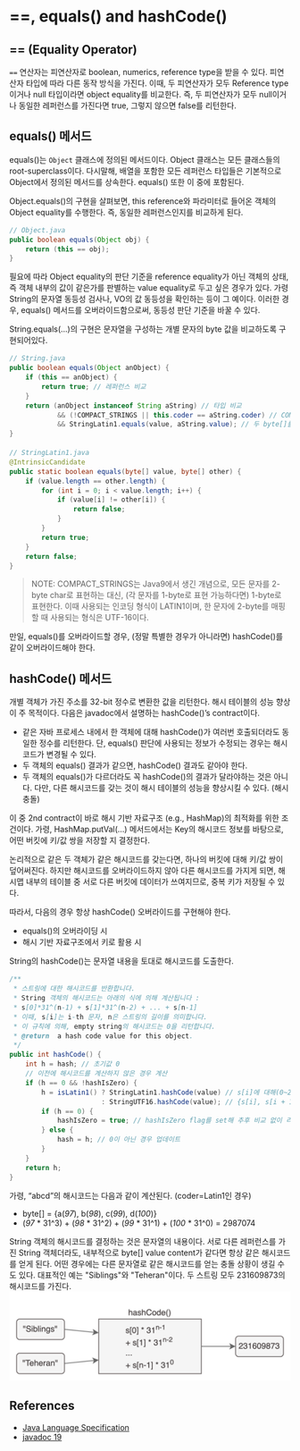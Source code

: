 # ==, equals() and hashCode()

## **== (Equality Operator)**

`==` 연산자는 피연산자로 boolean, numerics, reference type을 받을 수 있다. 피연산자 타입에 따라 다른 동작 방식을 가진다. 이때, 두 피연산자가 모두 Reference type이거나 null 타입이라면 object equality를 비교한다. 즉, 두 피연산자가 모두 null이거나 동일한 레퍼런스를 가진다면 true, 그렇지 않으면 false를 리턴한다.

## **equals() 메서드**

equals()는 `Object` 클래스에 정의된 메서드이다. Object 클래스는 모든 클래스들의 root-superclass이다. 다시말해, 배열을 포함한 모든 레퍼런스 타입들은 기본적으로 Object에서 정의된 메서드를 상속한다. equals() 또한 이 중에 포함된다. 

Object.equals()의 구현을 살펴보면, this reference와 파라미터로 들어온 객체의 Object equality를 수행한다. 즉, 동일한 레퍼런스인지를 비교하게 된다.

```java
// Object.java
public boolean equals(Object obj) {
	return (this == obj);
}
```

필요에 따라 Object equality의 판단 기준을 reference equality가 아닌 객체의 상태, 즉 객체 내부의 값이 같은가를 판별하는 value equality로 두고 싶은 경우가 있다. 가령 String의 문자열 동등성 검사나, VO의 값 동등성을 확인하는 등이 그 예이다. 이러한 경우, equals() 메서드를 오버라이드함으로써, 동등성 판단 기준을 바꿀 수 있다.

String.equals(...)의 구현은 문자열을 구성하는 개별 문자의 byte 값을 비교하도록 구현되어있다.
```java
// String.java
public boolean equals(Object anObject) {
	if (this == anObject) {
		return true; // 레퍼런스 비교
	} 
	return (anObject instanceof String aString) // 타입 비교
			&& (!COMPACT_STRINGS || this.coder == aString.coder) // COMPACT_STRINGS enable이라면, coder가 같은지 비교
			&& StringLatin1.equals(value, aString.value); // 두 byte[]를 선형 탐색 비교
}

// StringLatin1.java
@IntrinsicCandidate
public static boolean equals(byte[] value, byte[] other) {
	if (value.length == other.length) {
		for (int i = 0; i < value.length; i++) {
			if (value[i] != other[i]) {
				return false; 
			}
		}
		return true;
	}
	return false;
}
```
> NOTE: COMPACT_STRINGS는 Java9에서 생긴 개념으로, 모든 문자를 2-byte char로 표현하는 대신, (각 문자를 1-byte로 표현 가능하다면) 1-byte로 표현한다. 이때 사용되는 인코딩 형식이 LATIN1이며, 한 문자에 2-byte를 매핑할 때 사용되는 형식은 UTF-16이다.

만일, equals()를 오버라이드할 경우, (정말 특별한 경우가 아니라면) hashCode()를 같이 오버라이드해야 한다. 

## **hashCode() 메서드**

개별 객체가 가진 주소를 32-bit 정수로 변환한 값을 리턴한다. 해시 테이블의 성능 향상이 주 목적이다. 다음은 javadoc에서 설명하는 hashCode()’s contract이다.

- 같은 자바 프로세스 내에서 한 객체에 대해 hashCode()가 여러번 호출되더라도 동일한 정수를 리턴한다. 단, equals() 판단에 사용되는 정보가 수정되는 경우는 해시코드가 변경될 수 있다.
- 두 객체의 equals() 결과가 같으면, hashCode() 결과도 같아야 한다.
- 두 객체의 equals()가 다르더라도 꼭 hashCode()의 결과가 달라야하는 것은 아니다. 다만, 다른 해시코드를 갖는 것이 해시 테이블의 성능을 향상시킬 수 있다. (해시 충돌)

이 중 2nd contract이 바로 해시 기반 자료구조 (e.g., HashMap)의 최적화를 위한 조건이다. 가령, HashMap.putVal(…) 메서드에서는 Key의 해시코드 정보를 바탕으로, 어떤 버킷에 키/값 쌍을 저장할 지 결정한다. 

논리적으로 같은 두 객체가 같은 해시코드를 갖는다면, 하나의 버킷에 대해 키/값 쌍이 덮어써진다. 하지만 해시코드를 오버라이드하지 않아 다른 해시코드를 가지게 되면, 해시맵 내부의 테이블 중 서로 다른 버킷에 데이터가 쓰여지므로, 중복 키가 저장될 수 있다.

따라서, 다음의 경우 항상 hashCode() 오버라이드를 구현해야 한다.
- equals()의 오버라이딩 시
- 해시 기반 자료구조에서 키로 활용 시

String의 hashCode()는 문자열 내용을 토대로 해시코드를 도출한다. 
```java
/**
 * 스트링에 대한 해시코드를 반환합니다.
 * String 객체의 해시코드는 아래의 식에 의해 계산됩니다 : 
 * s[0]*31^(n-1) + s[1]*31^(n-2) + ... + s[n-1]
 * 이때, s[i]는 i-th 문자, n은 스트링의 길이를 의미합니다.
 * 이 규칙에 의해, empty string의 해시코드는 0을 리턴합니다.
 * @return  a hash code value for this object.
 */
public int hashCode() {
    int h = hash; // 초기값 0
    // 이전에 해시코드를 계산하지 않은 경우 계산
    if (h == 0 && !hashIsZero) {
        h = isLatin1() ? StringLatin1.hashCode(value) // s[i]에 대해(0~255) 위 수식 적용
                       : StringUTF16.hashCode(value); // {s[i], s[i + 1]}을 bit-concat한 결과에(0~65535) 위 수식 적용
        if (h == 0) {
            hashIsZero = true; // hashIsZero flag를 set해 추후 비교 없이 리턴함
        } else {
            hash = h; // 0이 아닌 경우 업데이트
        }
    }
    return h;
}
```
가령, “abcd”의 해시코드는 다음과 같이 계산된다. (coder=Latin1인 경우)
- byte[] = {a(_97_), b(_98_), c(_99_), d(_100_)}
- (_97_ * 31^3) + (_98_ * 31^2) + (_99_ * 31^1) + (_100_ * 31^0) = 2987074

String 객체의 해시코드를 결정하는 것은 문자열의 내용이다. 서로 다른 레퍼런스를 가진 String 객체더라도, 내부적으로 byte[] value content가 같다면 항상 같은 해시코드를 얻게 된다. 어떤 경우에는 다른 문자열로 같은 해시코드를 얻는 충돌 상황이 생길 수도 있다. 대표적인 예는 "Siblings"와 "Teheran"이다. 두 스트링 모두 231609873의 해시코드를 가진다. 
![image](/img/string-hashcode-collision.png) 

## **References**
- [Java Language Specification](http://docs.oracle.com/javase/specs/jls/se19/html/jls-15.html#jls-15.21)
- [javadoc 19](https://docs.oracle.com/en/java/javase/19/docs/api/java.base/java/lang/Object.html)